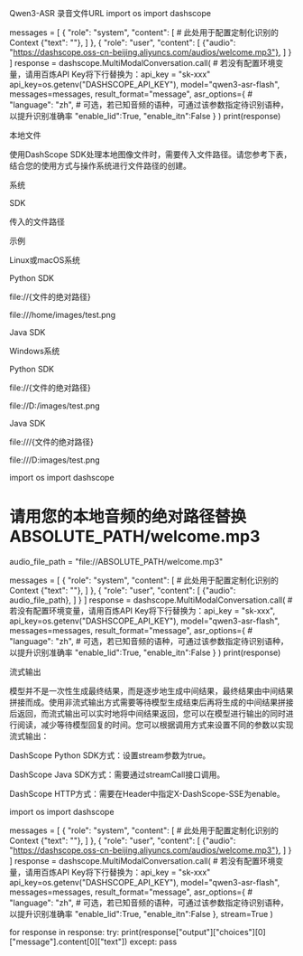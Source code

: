 Qwen3-ASR
录音文件URL
import os
import dashscope

messages = [
    {
        "role": "system",
        "content": [
            # 此处用于配置定制化识别的Context
            {"text": ""},
        ]
    },
    {
        "role": "user",
        "content": [
            {"audio": "https://dashscope.oss-cn-beijing.aliyuncs.com/audios/welcome.mp3"},
        ]
    }
]
response = dashscope.MultiModalConversation.call(
    # 若没有配置环境变量，请用百炼API Key将下行替换为：api_key = "sk-xxx"
    api_key=os.getenv("DASHSCOPE_API_KEY"),
    model="qwen3-asr-flash",
    messages=messages,
    result_format="message",
    asr_options={
        # "language": "zh", # 可选，若已知音频的语种，可通过该参数指定待识别语种，以提升识别准确率
        "enable_lid":True,
        "enable_itn":False
    }
)
print(response)



本地文件

使用DashScope SDK处理本地图像文件时，需要传入文件路径。请您参考下表，结合您的使用方式与操作系统进行文件路径的创建。

系统

SDK

传入的文件路径

示例

Linux或macOS系统

Python SDK

file://{文件的绝对路径}

file:///home/images/test.png

Java SDK

Windows系统

Python SDK

file://{文件的绝对路径}

file://D:/images/test.png

Java SDK

file:///{文件的绝对路径}

file:///D:images/test.png


import os
import dashscope

# 请用您的本地音频的绝对路径替换 ABSOLUTE_PATH/welcome.mp3
audio_file_path = "file://ABSOLUTE_PATH/welcome.mp3"

messages = [
    {
        "role": "system",
        "content": [
            # 此处用于配置定制化识别的Context
            {"text": ""},
        ]
    },
    {
        "role": "user",
        "content": [
            {"audio": audio_file_path},
        ]
    }
]
response = dashscope.MultiModalConversation.call(
    # 若没有配置环境变量，请用百炼API Key将下行替换为：api_key = "sk-xxx",
    api_key=os.getenv("DASHSCOPE_API_KEY"),
    model="qwen3-asr-flash",
    messages=messages,
    result_format="message",
    asr_options={
        # "language": "zh", # 可选，若已知音频的语种，可通过该参数指定待识别语种，以提升识别准确率
        "enable_lid":True,
        "enable_itn":False
    }
)
print(response)



流式输出


模型并不是一次性生成最终结果，而是逐步地生成中间结果，最终结果由中间结果拼接而成。使用非流式输出方式需要等待模型生成结束后再将生成的中间结果拼接后返回，而流式输出可以实时地将中间结果返回，您可以在模型进行输出的同时进行阅读，减少等待模型回复的时间。您可以根据调用方式来设置不同的参数以实现流式输出：

DashScope Python SDK方式：设置stream参数为true。

DashScope Java SDK方式：需要通过streamCall接口调用。

DashScope HTTP方式：需要在Header中指定X-DashScope-SSE为enable。

import os
import dashscope

messages = [
    {
        "role": "system",
        "content": [
            # 此处用于配置定制化识别的Context
            {"text": ""},
        ]
    },
    {
        "role": "user",
        "content": [
            {"audio": "https://dashscope.oss-cn-beijing.aliyuncs.com/audios/welcome.mp3"},
        ]
    }
]
response = dashscope.MultiModalConversation.call(
    # 若没有配置环境变量，请用百炼API Key将下行替换为：api_key = "sk-xxx"
    api_key=os.getenv("DASHSCOPE_API_KEY"),
    model="qwen3-asr-flash",
    messages=messages,
    result_format="message",
    asr_options={
        # "language": "zh", # 可选，若已知音频的语种，可通过该参数指定待识别语种，以提升识别准确率
        "enable_lid":True,
        "enable_itn":False
    },
    stream=True
)

for response in response:
    try:
        print(response["output"]["choices"][0]["message"].content[0]["text"])
    except:
        pass